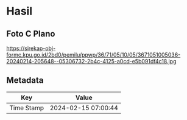 # Hasil

## Foto C Plano

https://sirekap-obj-formc.kpu.go.id/2bd0/pemilu/ppwp/36/71/05/10/05/3671051005036-20240214-205648--05306732-2b4c-4125-a0cd-e5b091df4c18.jpg


## Metadata

| Key        | Value               |
| ---------- | ------------------- |
| Time Stamp | 2024-02-15 07:00:44 |



